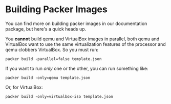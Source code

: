 Building Packer Images
======================

You can find more on building packer images in our documentation package, but here's a quick heads up.

You **cannot** build qemu and VirtualBox images in parallel, both qemu and VirtualBox want to use the same virtualization features of the processor and qemu clobbers VirtualBox. So you must run:

    packer build -parallel=false template.json

If you want to run *only* one or the other, you can run something like:

    packer build -only=qemu template.json

Or, for VirtualBox:

    packer build -only=virtualbox-iso template.json
